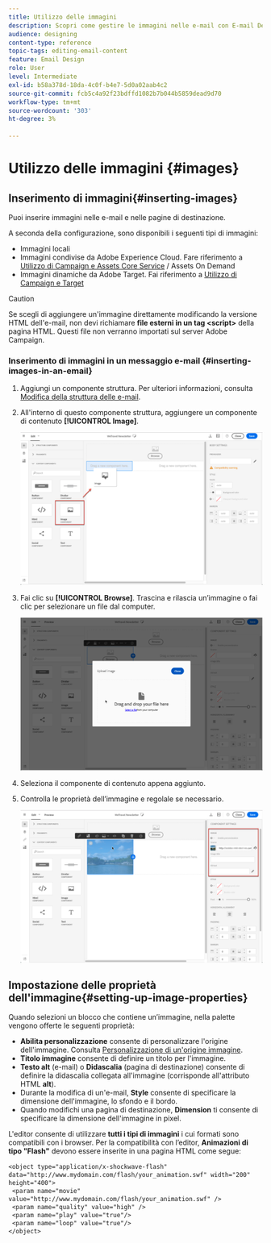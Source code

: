 ```yaml
---
title: Utilizzo delle immagini
description: Scopri come gestire le immagini nelle e-mail con E-mail Designer.
audience: designing
content-type: reference
topic-tags: editing-email-content
feature: Email Design
role: User
level: Intermediate
exl-id: b58a378d-18da-4c0f-b4e7-5d0a02aab4c2
source-git-commit: fcb5c4a92f23bdffd1082b7b044b5859dead9d70
workflow-type: tm+mt
source-wordcount: '303'
ht-degree: 3%

---
```


# Utilizzo delle immagini {#images}

## Inserimento di immagini{#inserting-images}

Puoi inserire immagini nelle e-mail e nelle pagine di destinazione.

A seconda della configurazione, sono disponibili i seguenti tipi di immagini:

* Immagini locali
* Immagini condivise da Adobe Experience Cloud. Fare riferimento a [Utilizzo di Campaign e Assets Core Service](../../integrating/using/working-with-campaign-and-assets-core-service.md) / Assets On Demand
* Immagini dinamiche da Adobe Target. Fai riferimento a [Utilizzo di Campaign e Target](../../integrating/using/about-campaign-target-integration.md)

>[!CAUTION]
>
>Se scegli di aggiungere un&#39;immagine direttamente modificando la versione HTML dell&#39;e-mail, non devi richiamare **file esterni in un tag &lt;script>** della pagina HTML. Questi file non verranno importati sul server Adobe Campaign.

### Inserimento di immagini in un messaggio e-mail {#inserting-images-in-an-email}

1. Aggiungi un componente struttura. Per ulteriori informazioni, consulta [Modifica della struttura delle e-mail](../../designing/using/designing-from-scratch.md#defining-the-email-structure).
1. All&#39;interno di questo componente struttura, aggiungere un componente di contenuto **[!UICONTROL Image]**.

   ![](assets/des_insert_images_1.png)

1. Fai clic su **[!UICONTROL Browse]**. Trascina e rilascia un’immagine o fai clic per selezionare un file dal computer.

   ![](assets/des_insert_images_2.png)

1. Seleziona il componente di contenuto appena aggiunto.
1. Controlla le proprietà dell’immagine e regolale se necessario.

   ![](assets/des_insert_images_3.png)

## Impostazione delle proprietà dell&#39;immagine{#setting-up-image-properties}

Quando selezioni un blocco che contiene un’immagine, nella palette vengono offerte le seguenti proprietà:

* **Abilita personalizzazione** consente di personalizzare l&#39;origine dell&#39;immagine. Consulta [Personalizzazione di un&#39;origine immagine](../../designing/using/personalization.md#personalizing-an-image-source).
* **Titolo immagine** consente di definire un titolo per l&#39;immagine.
* **Testo alt** (e-mail) o **Didascalia** (pagina di destinazione) consente di definire la didascalia collegata all&#39;immagine (corrisponde all&#39;attributo HTML **alt**).
* Durante la modifica di un&#39;e-mail, **Style** consente di specificare la dimensione dell&#39;immagine, lo sfondo e il bordo.
* Quando modifichi una pagina di destinazione, **Dimension** ti consente di specificare la dimensione dell&#39;immagine in pixel.

L&#39;editor consente di utilizzare **tutti i tipi di immagini** i cui formati sono compatibili con i browser. Per la compatibilità con l’editor, **Animazioni di tipo &quot;Flash&quot;** devono essere inserite in una pagina HTML come segue:

```
<object type="application/x-shockwave-flash" data="http://www.mydomain.com/flash/your_animation.swf" width="200" height="400">
 <param name="movie" value="http://www.mydomain.com/flash/your_animation.swf" />
 <param name="quality" value="high" />
 <param name="play" value="true"/>
 <param name="loop" value="true"/> 
</object>
```

<!--
## Modifying images with the Adobe Creative SDK{#modifying-images-with-the-adobe-creative-sdk}

You can edit images and use a complete set of features powered by the Adobe Creative SDK to enhance your images directly in the content editor when editing emails or landing pages.

The image editor offers a powerful, full-featured image editing UI component that allows you to edit images and apply effects and frames, original high-quality stickers, beautiful overlays, fun features like tilt shift and color splash, pro-level adjustments and more.

To modify an image with the Adobe Creative SDK:

1. Select the image.
1. In the toolbar, click the Creative Cloud icon.

   ![](assets/des_creative_sdk_icon.png)

1. Select the tool you want to use through the icons on the top of the window to modify the image.

   ![](assets/email_designer_ccsdktoolbar.png)

1. Click **[!UICONTROL Save]** when modifications are done. The updated image is saved on Adobe Campaign server and ready to be used.

>[!NOTE]
>
>Tools offered in the image editor cannot be customized.
-->
